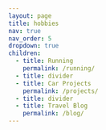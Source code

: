 ```yaml
---
layout: page
title: hobbies
nav: true
nav_order: 5
dropdown: true
children:
  - title: Running
    permalink: /running/
  - title: divider
  - title: Car Projects
    permalink: /projects/
  - title: divider
  - title: Travel Blog
    permalink: /blog/
---
```

